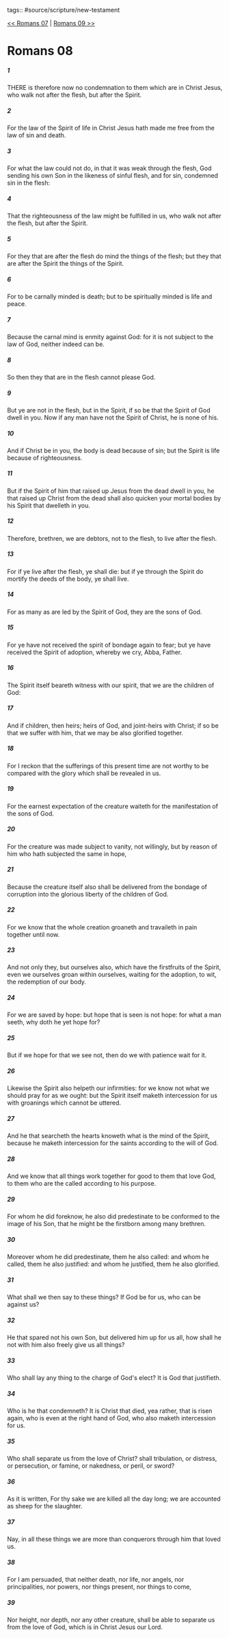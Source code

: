 tags:: #source/scripture/new-testament

[<< Romans 07](source/scripture/new-testament/06_Romans/Romans_07.md) | [Romans 09 >>](source/scripture/new-testament/06_Romans/Romans_09.md)

# Romans 08

##### 1

THERE is therefore now no condemnation to them which are in Christ Jesus, who walk not after the flesh, but after the Spirit.

##### 2

For the law of the Spirit of life in Christ Jesus hath made me free from the law of sin and death.

##### 3

For what the law could not do, in that it was weak through the flesh, God sending his own Son in the likeness of sinful flesh, and for sin, condemned sin in the flesh:

##### 4

That the righteousness of the law might be fulfilled in us, who walk not after the flesh, but after the Spirit.

##### 5

For they that are after the flesh do mind the things of the flesh; but they that are after the Spirit the things of the Spirit.

##### 6

For to be carnally minded is death; but to be spiritually minded is life and peace.

##### 7

Because the carnal mind is enmity against God: for it is not subject to the law of God, neither indeed can be.

##### 8

So then they that are in the flesh cannot please God.

##### 9

But ye are not in the flesh, but in the Spirit, if so be that the Spirit of God dwell in you. Now if any man have not the Spirit of Christ, he is none of his.

##### 10

And if Christ be in you, the body is dead because of sin; but the Spirit is life because of righteousness.

##### 11

But if the Spirit of him that raised up Jesus from the dead dwell in you, he that raised up Christ from the dead shall also quicken your mortal bodies by his Spirit that dwelleth in you.

##### 12

Therefore, brethren, we are debtors, not to the flesh, to live after the flesh.

##### 13

For if ye live after the flesh, ye shall die: but if ye through the Spirit do mortify the deeds of the body, ye shall live.

##### 14

For as many as are led by the Spirit of God, they are the sons of God.

##### 15

For ye have not received the spirit of bondage again to fear; but ye have received the Spirit of adoption, whereby we cry, Abba, Father.

##### 16

The Spirit itself beareth witness with our spirit, that we are the children of God:

##### 17

And if children, then heirs; heirs of God, and joint-heirs with Christ; if so be that we suffer with him, that we may be also glorified together.

##### 18

For I reckon that the sufferings of this present time are not worthy to be compared with the glory which shall be revealed in us.

##### 19

For the earnest expectation of the creature waiteth for the manifestation of the sons of God.

##### 20

For the creature was made subject to vanity, not willingly, but by reason of him who hath subjected the same in hope,

##### 21

Because the creature itself also shall be delivered from the bondage of corruption into the glorious liberty of the children of God.

##### 22

For we know that the whole creation groaneth and travaileth in pain together until now.

##### 23

And not only they, but ourselves also, which have the firstfruits of the Spirit, even we ourselves groan within ourselves, waiting for the adoption, to wit, the redemption of our body.

##### 24

For we are saved by hope: but hope that is seen is not hope: for what a man seeth, why doth he yet hope for?

##### 25

But if we hope for that we see not, then do we with patience wait for it.

##### 26

Likewise the Spirit also helpeth our infirmities: for we know not what we should pray for as we ought: but the Spirit itself maketh intercession for us with groanings which cannot be uttered.

##### 27

And he that searcheth the hearts knoweth what is the mind of the Spirit, because he maketh intercession for the saints according to the will of God.

##### 28

And we know that all things work together for good to them that love God, to them who are the called according to his purpose.

##### 29

For whom he did foreknow, he also did predestinate to be conformed to the image of his Son, that he might be the firstborn among many brethren.

##### 30

Moreover whom he did predestinate, them he also called: and whom he called, them he also justified: and whom he justified, them he also glorified.

##### 31

What shall we then say to these things? If God be for us, who can be against us?

##### 32

He that spared not his own Son, but delivered him up for us all, how shall he not with him also freely give us all things?

##### 33

Who shall lay any thing to the charge of God's elect? It is God that justifieth.

##### 34

Who is he that condemneth? It is Christ that died, yea rather, that is risen again, who is even at the right hand of God, who also maketh intercession for us.

##### 35

Who shall separate us from the love of Christ? shall tribulation, or distress, or persecution, or famine, or nakedness, or peril, or sword?

##### 36

As it is written, For thy sake we are killed all the day long; we are accounted as sheep for the slaughter.

##### 37

Nay, in all these things we are more than conquerors through him that loved us.

##### 38

For I am persuaded, that neither death, nor life, nor angels, nor principalities, nor powers, nor things present, nor things to come,

##### 39

Nor height, nor depth, nor any other creature, shall be able to separate us from the love of God, which is in Christ Jesus our Lord.
